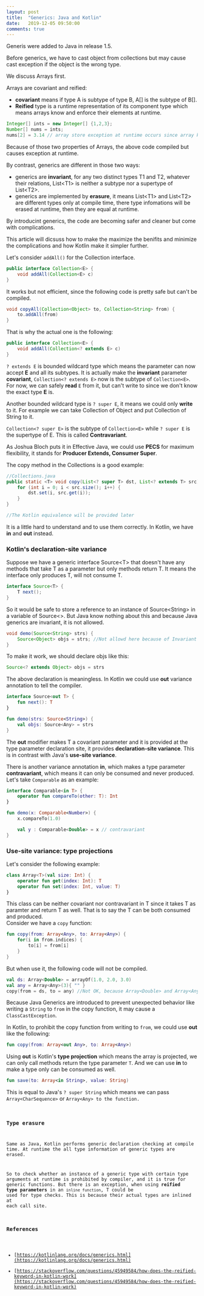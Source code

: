 ```yaml
---
layout: post
title:  "Generics: Java and Kotlin"
date:   2019-12-05 09:50:00
comments: true
---
```


Generis were added to Java in release 1.5.

Before generics, we have to cast object from collections but may cause cast exception if the object is the wrong type.

We discuss Arrays first.

Arrays are covariant and reified:
*   **covariant** means if type A is subtype of type B, A[] is the subtype of B[]. 
*   **Reified** type is a runtime representation of its component type which means arrays know and enforce their elements at runtime.

```java
Integer[] ints = new Integer[] {1,2,3};
Number[] nums = ints;
nums[2] = 3.14 // array store exception at runtime occurs since array know nums are int array while 3.14 is double, they are not the same type
```

Because of those two properties of Arrays, the above code compiled but causes exception at runtime.


By contrast, generics are different in those two ways:
*   generics are **invariant**, for any two distinct types T1 and T2, whatever their relations, List\<T1\> is neither a subtype nor a supertype of List\<T2\>.
*   generics are implemented by **erasure**, it means List\<T1\> and List\<T2> are different types only at compile time, there type infomations will be erased at runtime, then they are equal at runtime.


By introducint generics, the code are becoming safer and cleaner but come with complications.


This article will dicsuss how to make the maximize the benifits and minimize the complications and how Kotlin make it simpler further.


Let's consider <code>addAll()</code> for the Collection interface.

```java
public interface Collection<E> {
    void addAll(Collection<E> c)
}
```

It works but not efficient, since the following code is pretty safe but can't be compiled.
```java
void copyAll(Collection<Object> to, Collection<String> from) {
    to.addAll(from)
}
```

That is why the actual one is the following:
```java
public interface Collection<E> {
    void addAll(Collection<? extends E> c)
}
```

<code>? extends E</code> is bounded wildcard type which means the parameter can now accept **E** and all its subtypes. It is actually make the **invariant** parameter **covariant**, <code>Collection<? extends E></code> now is the subtype of <code>Collection&lt;E&gt;</code>.  For now, we can safely **read** <code>E</code> from it, but can't write to since we don't know the exact type **E** is.  

Another bounded wildcard type is <code>? super E</code>, it means we could only **write** to it. For example we can take Collection of Object and put Collection of String to it.

<code>Collection<? super E></code> is the subtype of <code>Collection&lt;E&gt;</code> while <code>? super E</code> is the supertype of E. This is called **Contravariant**.

As Joshua Bloch puts it in Effective Java, we could use **PECS** for maximum flexibility, it stands for **Producer Extends, Consumer Super**.

The copy method in the Collections is a good example:
```java
//Collections.java
public static <T> void copy(List<? super T> dst, List<? extends T> src) {
    for (int i = 0; i < src.size(); i++) {
        dst.set(i, src.get(i));
    }
}

//The Kotlin equivalence will be provided later
```

It is a little hard to understand and to use them correctly. In Kotlin, we have **in** and **out** instead.

### Kotlin's declaration-site variance
Suppose we have a generic interface Source&lt;T&gt; that doesn't have any methods that take T as a parameter but only methods return T. It means the interface only produces T, will not consume T.
```java
interface Source<T> {
    T next();
}
```

So it would be safe to store a reference to an instance of Source&lt;String&gt; in a variable of Source&lt;&gt;. But Java know nothing about this and because Java generics are invariant, it is not allowed.
```java
void demo(Source<String> strs) {
    Source<Object> objs = strs; //Not allowd here because of Invariant
}
```

To make it work, we should declare objs like this:
```java
Source<? extends Object> objs = strs
```
The above declaration is meaningless. In Kotlin we could use **out** variance annotation to tell the compiler.
```kotlin
interface Source<out T> {
    fun next(): T
}

fun demo(strs: Source<String>) {
    val objs: Source<Any> = strs
}
```

The **out** modifier makes T a covariant parameter and it is provided at the type parameter declaration site, it provides **declaration-site variance**. This is in contrast with Java's **use-site variance**.

There is another variance annotation **in**, which makes a type parameter **contravariant**, which means it can only be consumed and never produced. Let's take <code>Comparable</code> as an example:
```kotlin
interface Comparable<in T> {
    operator fun compareTo(other: T): Int
}

fun demo(x: Comparable<Number>) {
    x.compareTo(1.0)

    val y : Comparable<Double> = x // contravariant 
}
```


### Use-site variance: type projections
Let's consider the following example:
```kotlin
class Array<T>(val size: Int) {
    operator fun get(index: Int): T
    operator fun set(index: Int, value: T)
}
```
This class can be neither covariant nor contravariant in T since it takes T as paramter and return T as well. That is to say the T can be both consumed and produced.  
Consider we have a <code>copy</code> function:
```kotlin
fun copy(from: Array<Any>, to: Array<Any>) {
    for(i in from.indices) {
        to[i] = from[i]
    }
}
```

But when use it, the following code will not be compiled.
```kotlin
val ds: Array<Double> = arrayOf(1.0, 2.0, 3.0)
val any = Array<Any>(3){ "" }
copy(from = ds, to = any) //Not OK, because Array<Double> and Array<Any> have no relations due to Invariant
```

Because Java Generics are introduced to prevent unexpected behavior like writing a <code>String</code> to <code>from</code> in the copy function, it may cause a <code>ClassCastException</code>.

In Kotlin, to prohibit the copy function from writing to <code>from</code>, we could use **out** like the following:
```kotlin
fun copy(from: Array<out Any>, to: Array<Any>)
```

Using **out** is Kotlin's **type projection** which means the array is projected, we can only call methods return the type parameter <code>T</code>. And we can use **in** to make a type only can be consumed as well.
```kotlin
fun save(to: Array<in String>, value: String)
```
This is equal to Java's <code>? super String</code> which means we can pass <code>Array&lt;CharSequence&gt;</code> or <code>Array&lt;Any&gt; to the function.


### Type erasure
Same as Java, Kotlin performs generic declaration checking at compile time. At runtime the all type information of generic types are erased.

So to check whether an instance of a generic type with certain type arguments at runtime is prohibited by compiler, and it is true for generic functions.
But there is an exception, when using **reified type parameters** in an <code>inline function</code>, T could be used for type checks. This is because their actual types are inlined at each call site.

### References
*   [https://kotlinlang.org/docs/generics.html](https://kotlinlang.org/docs/generics.html)
*   [https://stackoverflow.com/questions/45949584/how-does-the-reified-keyword-in-kotlin-work](https://stackoverflow.com/questions/45949584/how-does-the-reified-keyword-in-kotlin-work)